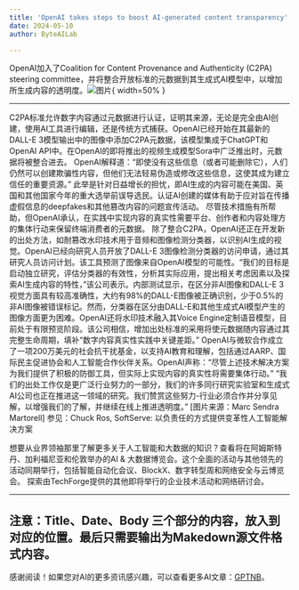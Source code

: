```yaml
---
title: 'OpenAI takes steps to boost AI-generated content transparency'
date: 2024-05-10
author: ByteAILab

---
```


OpenAI加入了Coalition for Content Provenance and Authenticity (C2PA) steering committee，并将整合开放标准的元数据到其生成式AI模型中，以增加所生成内容的透明度。![图片](https://www.artificialintelligence-news.com/wp-content/uploads/sites/9/2024/05/openai-generative-ai-artificial-intelligence-genai-c2pa.jpeg){ width=50% }

---

C2PA标准允许数字内容通过元数据进行认证，证明其来源，无论是完全由AI创建，使用AI工具进行编辑，还是传统方式捕获。OpenAI已经开始在其最新的DALL-E 3模型输出中的图像中添加C2PA元数据，该模型集成于ChatGPT和OpenAI API中。在OpenAI的即将推出的视频生成模型Sora中广泛推出时，元数据将被整合进去。
OpenAI解释道：“即使没有这些信息（或者可能删除它），人们仍然可以创建欺骗性内容，但他们无法轻易伪造或修改这些信息，这使其成为建立信任的重要资源。”
此举是针对日益增长的担忧，即AI生成的内容可能在美国、英国和其他国家今年的重大选举前误导选民。认证AI创建的媒体有助于应对旨在传播虚假信息的deepfakes和其他篡改内容的问题宣传活动。
尽管技术措施有所帮助，但OpenAI承认，在实践中实现内容的真实性需要平台、创作者和内容处理方的集体行动来保留终端消费者的元数据。
除了整合C2PA，OpenAI还正在开发新的出处方法，如耐篡改水印技术用于音频和图像检测分类器，以识别AI生成的视觉。OpenAI已经向研究人员开放了DALL-E 3图像检测分类器的访问申请，通过其研究人员访问计划。该工具预测了图像来自OpenAI模型的可能性。“我们的目标是启动独立研究，评估分类器的有效性，分析其实际应用，提出相关考虑因素以及探索AI生成内容的特性，”该公司表示。内部测试显示，在区分非AI图像和DALL-E 3视觉方面具有较高准确性，大约有98%的DALL-E图像被正确识别，少于0.5%的非AI图像被错误标记。然而，分类器在区分由DALL-E和其他生成式AI模型产生的图像方面更为困难。OpenAI还将水印技术融入其Voice Engine定制语音模型，目前处于有限预览阶段。该公司相信，增加出处标准的采用将使元数据随内容通过其完整生命周期，填补“数字内容真实性实践中关键差距。”
OpenAI与微软合作成立了一项200万美元的社会抗干扰基金，以支持AI教育和理解，包括通过AARP、国际民主促进协会和人工智能合作伙伴关系。OpenAI声称：“尽管上述技术解决方案为我们提供了积极的防御工具，但实际上实现内容的真实性将需要集体行动。”
“我们的出处工作仅是更广泛行业努力的一部分，我们的许多同行研究实验室和生成式AI公司也正在推进这一领域的研究。我们赞赏这些努力-行业必须合作并分享见解，以增强我们的了解，并继续在线上推进透明度。”
[图片来源：Marc Sendra Martorell]
参见：Chuck Ros, SoftServe: 以负责任的方式提供变革性人工智能解决方案

想要从业界领袖那里了解更多关于人工智能和大数据的知识？查看将在阿姆斯特丹、加利福尼亚和伦敦举办的AI & 大数据博览会。这个全面的活动与其他领先的活动同期举行，包括智能自动化会议、BlockX、数字转型周和网络安全与云博览会。
探索由TechForge提供的其他即将举行的企业技术活动和网络研讨会。

---

注意：Title、Date、Body 三个部分的内容，放入到对应的位置。最后只需要输出为Makedown源文件格式内容。
---
感谢阅读！如果您对AI的更多资讯感兴趣，可以查看更多AI文章：[GPTNB](https://gptnb.com)。